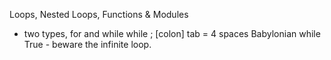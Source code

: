 Loops, Nested Loops, Functions & Modules
 - two types, for and while
 while <statement>; [colon]
 tab = 4 spaces
 Babylonian
 while True - beware the infinite loop.
